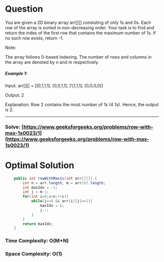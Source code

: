 # Question

You are given a 2D binary array arr[][] consisting of only 1s and 0s. Each row of the array is sorted in non-decreasing order. Your task is to find and return the index of the first row that contains the maximum number of 1s. If no such row exists, return -1.
 
Note:

The array follows 0-based indexing.
The number of rows and columns in the array are denoted by n and m respectively.

##### Example 1:

Input: arr[][] = [[0,1,1,1], [0,0,1,1], [1,1,1,1], [0,0,0,0]]

Output: 2

Explanation: Row 2 contains the most number of 1s (4 1s). Hence, the output is 2.

***

### Solve: [https://www.geeksforgeeks.org/problems/row-with-max-1s0023/1](https://www.geeksforgeeks.org/problems/row-with-max-1s0023/1)

# Optimal Solution 


``` java
    public int rowWithMax1s(int arr[][]) {
        int n = arr.length, m = arr[0].length;
        int maxIdx = -1;
        int j = m-1;
        for(int i=0;i<n;++i){
            while(j>=0 && arr[i][j]==1){
                maxIdx = i;
                j--;
            }
        }
        return maxIdx;
    }
```

### Time Complexity: O(M+N)  
### Space Complexity: O(1) 